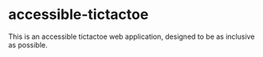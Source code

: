 # accessible-tictactoe

This is an accessible tictactoe web application, designed to be as inclusive as possible.
